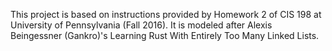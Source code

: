 This project is based on instructions provided by Homework 2 of CIS 198 at University of Pennsylvania (Fall 2016). It is modeled after Alexis Beingessner (Gankro)'s Learning Rust With Entirely Too Many Linked Lists.
